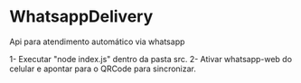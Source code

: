 # WhatsappDelivery
Api para atendimento automático via whatsapp

1- Executar "node index.js" dentro da pasta src.
2- Ativar whatsapp-web do celular e apontar para o QRCode para sincronizar.

